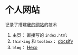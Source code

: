 # 个人网站

记录了搭建[我的网站](https://mrgodfrey.github.io/)的技术

1. 主页： 直接写的 `index.html`
2.  `thinking` 和 `toolbox`： [docsify](/个人网站/使用docsify建立个人知识库.md) 
3. `blog`： [Hexo](/个人网站/HexoBlog.md)
